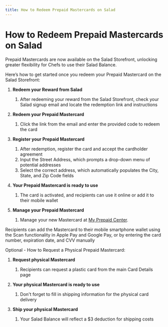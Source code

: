 ```yaml
---
title: How to Redeem Prepaid Mastercards on Salad
---
```


# How to Redeem Prepaid Mastercards on Salad

Prepaid Mastercards are now available on the Salad Storefront, unlocking greater flexibility for Chefs to use their Salad Balance.

Here’s how to get started once you redeem your Prepaid Mastercard on the Salad Storefront:

1. **Redeem your Reward from Salad**
   
   1. After redeeming your reward from the Salad Storefront, check your Salad signup email and locate the redemption link and instructions
2. **Redeem your Prepaid Mastercard**
   
   1. Click the link from the email and enter the provided code to redeem the card
3. **Register your Prepaid Mastercard**
   
   1. After redemption, register the card and accept the cardholder agreement
   2. Input the Street Address, which prompts a drop-down menu of potential addresses
   3. Select the correct address, which automatically populates the City, State, and Zip Code fields
4. **Your Prepaid Mastercard is ready to use**
   
   1. The card is activated, and recipients can use it online or add it to their mobile wallet
5. **Manage your Prepaid Mastercard**
   
   1. Manage your new Mastercard at [My Prepaid Center](https://myprepaidcenter.com/home).

Recipients can add the Mastercard to their mobile smartphone wallet using the Scan functionality in Apple Pay and Google Pay, or by entering the card number, expiration date, and CVV manually

Optional - How to Request a Physical Prepaid Mastercard:

1. **Request physical Mastercard**
   
   1. Recipients can request a plastic card from the main Card Details page
2. **Your physical Mastercard is ready to use**
   
   1. Don't forget to fill in shipping information for the physical card delivery
3. **Ship your physical Mastercard**
   
   1. Your Salad Balance will reflect a $3 deduction for shipping costs
